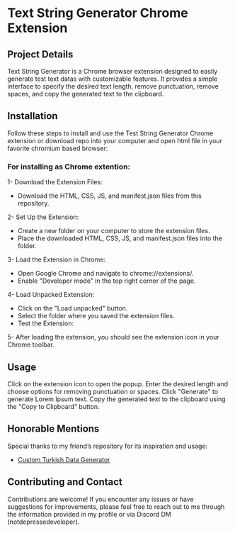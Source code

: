 # Text String Generator Chrome Extension

## Project Details

Text String Generator is a Chrome browser extension designed to easily generate test text datas with customizable features. It provides a simple interface to specify the desired text length, remove punctuation, remove spaces, and copy the generated text to the clipboard.

## Installation

Follow these steps to install and use the Test String Generator Chrome extension or download repo into your computer and open html file in your favorite chromium based browser:

### For installing as Chrome extention:

1- Download the Extension Files:

- Download the HTML, CSS, JS, and manifest.json files from this repository.

2- Set Up the Extension:

- Create a new folder on your computer to store the extension files.
- Place the downloaded HTML, CSS, JS, and manifest.json files into the folder.

3- Load the Extension in Chrome:

- Open Google Chrome and navigate to chrome://extensions/.
- Enable "Developer mode" in the top right corner of the page.

4- Load Unpacked Extension:

- Click on the "Load unpacked" button.
- Select the folder where you saved the extension files.
- Test the Extension:

5- After loading the extension, you should see the extension icon in your Chrome toolbar.

## Usage

Click on the extension icon to open the popup.
Enter the desired length and choose options for removing punctuation or spaces.
Click "Generate" to generate Lorem Ipsum text.
Copy the generated text to the clipboard using the "Copy to Clipboard" button.

## Honorable Mentions

Special thanks to my friend’s repository for its inspiration and usage: 

- [Custom Turkish Data Generator](https://github.com/tw4/responserun-mock)

## Contributing and Contact

Contributions are welcome! If you encounter any issues or have suggestions for improvements, please feel free to reach out to me through the information provided in my profile or via Discord DM (notdepressedeveloper).
